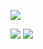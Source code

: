 <p>
<img src="http://github-readme-streak-stats.herokuapp.com?user=floaterest&hide_border=true&background=222222&currStreakNum=FFFFFF&sideNums=F2F2F2&currStreakLabel=FCE566&dates=B0ACB5&sideLabels=FCE566&stroke=FFFFFF&ring=39C5BB&fire=FC618D">
</p>

<p>
<img src="https://github-readme-stats.vercel.app/api?username=floaterest&show_icons=true&hide_border=true&count_private=true&include_all_commits=true&bg_color=222222&title_color=39c5bb&text_color=f2f2f2&icon_color=fce566">
<img src="https://github-readme-stats.vercel.app/api/top-langs/?username=floaterest&langs_count=10&hide_border=true&layout=compact&bg_color=222222&title_color=39c5bb&text_color=f2f2f2">
</p>
